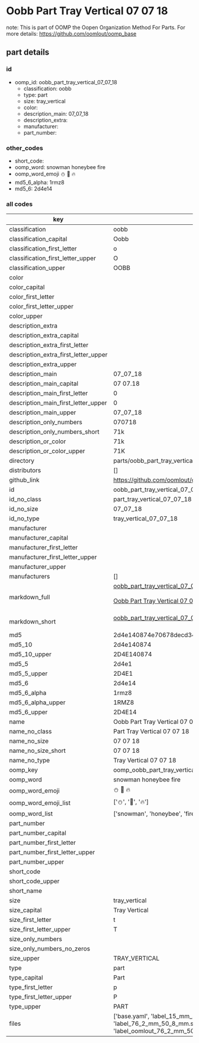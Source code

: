 # Oobb Part Tray Vertical 07 07 18  

note: This is part of OOMP the Oopen Organization Method For Parts. For more details: https://github.com/oomlout/oomp_base

##  part details





### id
* oomp_id: oobb_part_tray_vertical_07_07_18
  * classification: oobb
  * type: part
  * size: tray_vertical
  * color: 
  * description_main: 07_07_18
  * description_extra: 
  * manufacturer: 
  * part_number: 

### other_codes
* short_code: 
* oomp_word: snowman honeybee fire
* oomp_word_emoji :snowman: :honeybee: :fire:
* md5_6_alpha: 1rmz8
* md5_6: 2d4e14

### all codes 
| key | value |  
| --- | --- |  
| classification | oobb |  
| classification_capital | Oobb |  
| classification_first_letter | o |  
| classification_first_letter_upper | O |  
| classification_upper | OOBB |  
| color |  |  
| color_capital |  |  
| color_first_letter |  |  
| color_first_letter_upper |  |  
| color_upper |  |  
| description_extra |  |  
| description_extra_capital |  |  
| description_extra_first_letter |  |  
| description_extra_first_letter_upper |  |  
| description_extra_upper |  |  
| description_main | 07_07_18 |  
| description_main_capital | 07 07.18 |  
| description_main_first_letter | 0 |  
| description_main_first_letter_upper | 0 |  
| description_main_upper | 07_07_18 |  
| description_only_numbers | 070718 |  
| description_only_numbers_short | 71k |  
| description_or_color | 71k |  
| description_or_color_upper | 71K |  
| directory | parts/oobb_part_tray_vertical_07_07_18 |  
| distributors | [] |  
| github_link | https://github.com/oomlout/oomlout_oomp_part_src/tree/main/parts/oobb_part_tray_vertical_07_07_18/working |  
| id | oobb_part_tray_vertical_07_07_18 |  
| id_no_class | part_tray_vertical_07_07_18 |  
| id_no_size | 07_07_18 |  
| id_no_type | tray_vertical_07_07_18 |  
| manufacturer |  |  
| manufacturer_capital |  |  
| manufacturer_first_letter |  |  
| manufacturer_first_letter_upper |  |  
| manufacturer_upper |  |  
| manufacturers | [] |  
| markdown_full | [oobb_part_tray_vertical_07_07_18](https://github.com/oomlout/oomlout_oomp_part_src/tree/main/parts/oobb_part_tray_vertical_07_07_18/working)<br>[](https://github.com/oomlout/oomlout_oomp_part_src/tree/main/parts/oobb_part_tray_vertical_07_07_18/working)<br>[Oobb Part Tray Vertical 07 07 18](https://github.com/oomlout/oomlout_oomp_part_src/tree/main/parts/oobb_part_tray_vertical_07_07_18/working)<br><br> |  
| markdown_short | [oobb_part_tray_vertical_07_07_18](https://github.com/oomlout/oomlout_oomp_part_src/tree/main/parts/oobb_part_tray_vertical_07_07_18/working)<br><br> |  
| md5 | 2d4e140874e70678decd346487837506 |  
| md5_10 | 2d4e140874 |  
| md5_10_upper | 2D4E140874 |  
| md5_5 | 2d4e1 |  
| md5_5_upper | 2D4E1 |  
| md5_6 | 2d4e14 |  
| md5_6_alpha | 1rmz8 |  
| md5_6_alpha_upper | 1RMZ8 |  
| md5_6_upper | 2D4E14 |  
| name | Oobb Part Tray Vertical 07 07 18 |  
| name_no_class | Part Tray Vertical 07 07 18 |  
| name_no_size | 07 07 18 |  
| name_no_size_short | 07 07 18 |  
| name_no_type | Tray Vertical 07 07 18 |  
| oomp_key | oomp_oobb_part_tray_vertical_07_07_18 |  
| oomp_word | snowman honeybee fire |  
| oomp_word_emoji | :snowman: :honeybee: :fire: |  
| oomp_word_emoji_list | [':snowman:', ':honeybee:', ':fire:'] |  
| oomp_word_list | ['snowman', 'honeybee', 'fire'] |  
| part_number |  |  
| part_number_capital |  |  
| part_number_first_letter |  |  
| part_number_first_letter_upper |  |  
| part_number_upper |  |  
| short_code |  |  
| short_code_upper |  |  
| short_name |  |  
| size | tray_vertical |  
| size_capital | Tray Vertical |  
| size_first_letter | t |  
| size_first_letter_upper | T |  
| size_only_numbers |  |  
| size_only_numbers_no_zeros |  |  
| size_upper | TRAY_VERTICAL |  
| type | part |  
| type_capital | Part |  
| type_first_letter | p |  
| type_first_letter_upper | P |  
| type_upper | PART |  
| files | ['base.yaml', 'label_15_mm_30_mm.pdf', 'label_15_mm_30_mm.svg', 'label_76_2_mm_50_8_mm.pdf', 'label_76_2_mm_50_8_mm.svg', 'label_oomlout_76_2_mm_50_8_mm.pdf', 'label_oomlout_76_2_mm_50_8_mm.svg', 'readme.md', 'working.json', 'working.yaml'] |  
